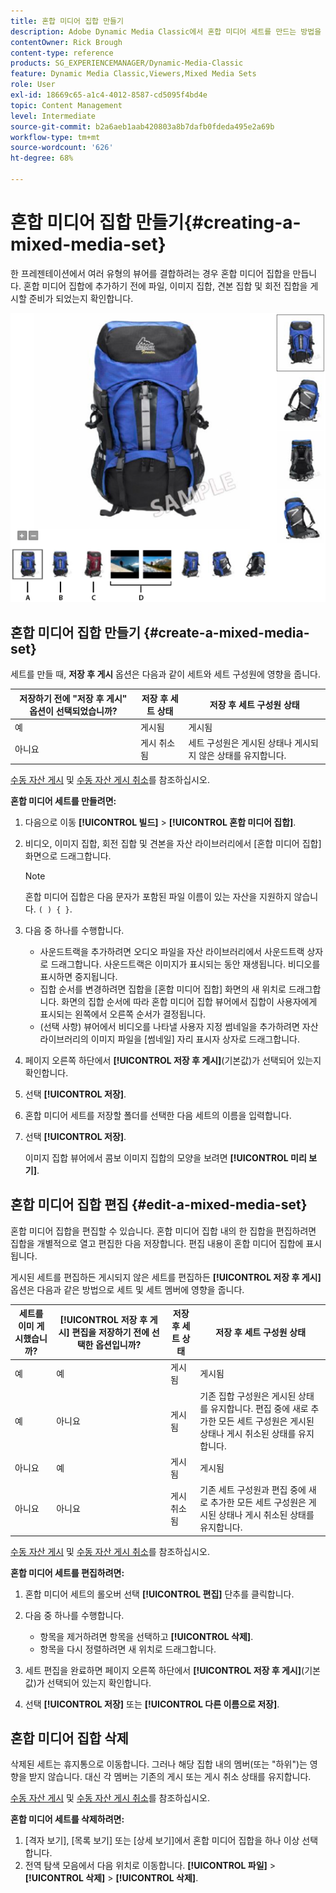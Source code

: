 ```yaml
---
title: 혼합 미디어 집합 만들기
description: Adobe Dynamic Media Classic에서 혼합 미디어 세트를 만드는 방법을 알아봅니다.
contentOwner: Rick Brough
content-type: reference
products: SG_EXPERIENCEMANAGER/Dynamic-Media-Classic
feature: Dynamic Media Classic,Viewers,Mixed Media Sets
role: User
exl-id: 18669c65-a1c4-4012-8587-cd5095f4bd4e
topic: Content Management
level: Intermediate
source-git-commit: b2a6aeb1aab420803a8b7dafb0fdeda495e2a69b
workflow-type: tm+mt
source-wordcount: '626'
ht-degree: 68%

---
```


# 혼합 미디어 집합 만들기{#creating-a-mixed-media-set}

한 프레젠테이션에서 여러 유형의 뷰어를 결합하려는 경우 혼합 미디어 집합을 만듭니다. 혼합 미디어 집합에 추가하기 전에 파일, 이미지 집합, 견본 집합 및 회전 집합을 게시할 준비가 되었는지 확인합니다.

![혼합 미디어 집합](/help/using/assets/mm_mixed_media_set.png)

## 혼합 미디어 집합 만들기 {#create-a-mixed-media-set}

세트를 만들 때, **저장 후 게시** 옵션은 다음과 같이 세트와 세트 구성원에 영향을 줍니다.

| 저장하기 전에 &quot;저장 후 게시&quot; 옵션이 선택되었습니까? | 저장 후 세트 상태 | 저장 후 세트 구성원 상태 |
| --- | --- | --- |
| 예 | 게시됨 | 게시됨 |
| 아니요 | 게시 취소됨 | 세트 구성원은 게시된 상태나 게시되지 않은 상태를 유지합니다. |

[수동 자산 게시](publishing-files.md#manually_publishing_assets) 및 [수동 자산 게시 취소](publishing-files.md#manually_unpublishing_assets)를 참조하십시오.

**혼합 미디어 세트를 만들려면:**

1. 다음으로 이동 **[!UICONTROL 빌드]** > **[!UICONTROL 혼합 미디어 집합]**.
1. 비디오, 이미지 집합, 회전 집합 및 견본을 자산 라이브러리에서 [혼합 미디어 집합] 화면으로 드래그합니다.

   >[!NOTE]
   >
   >혼합 미디어 집합은 다음 문자가 포함된 파일 이름이 있는 자산을 지원하지 않습니다. `( ) { }`.

1. 다음 중 하나를 수행합니다.

   * 사운드트랙을 추가하려면 오디오 파일을 자산 라이브러리에서 사운드트랙 상자로 드래그합니다. 사운드트랙은 이미지가 표시되는 동안 재생됩니다. 비디오를 표시하면 중지됩니다.
   * 집합 순서를 변경하려면 집합을 [혼합 미디어 집합] 화면의 새 위치로 드래그합니다. 화면의 집합 순서에 따라 혼합 미디어 집합 뷰어에서 집합이 사용자에게 표시되는 왼쪽에서 오른쪽 순서가 결정됩니다.
   * (선택 사항) 뷰어에서 비디오를 나타낼 사용자 지정 썸네일을 추가하려면 자산 라이브러리의 이미지 파일을 [썸네일] 자리 표시자 상자로 드래그합니다.

1. 페이지 오른쪽 하단에서 **[!UICONTROL 저장 후 게시]**(기본값)가 선택되어 있는지 확인합니다.
1. 선택 **[!UICONTROL 저장]**.
1. 혼합 미디어 세트를 저장할 폴더를 선택한 다음 세트의 이름을 입력합니다.
1. 선택 **[!UICONTROL 저장]**.

   이미지 집합 뷰어에서 콤보 이미지 집합의 모양을 보려면 **[!UICONTROL 미리 보기]**.

## 혼합 미디어 집합 편집 {#edit-a-mixed-media-set}

혼합 미디어 집합을 편집할 수 있습니다. 혼합 미디어 집합 내의 한 집합을 편집하려면 집합을 개별적으로 열고 편집한 다음 저장합니다. 편집 내용이 혼합 미디어 집합에 표시됩니다.

게시된 세트를 편집하든 게시되지 않은 세트를 편집하든 **[!UICONTROL 저장 후 게시]** 옵션은 다음과 같은 방법으로 세트 및 세트 멤버에 영향을 줍니다.

| 세트를 이미 게시했습니까? | **[!UICONTROL 저장 후 게시]** 편집을 저장하기 전에 선택한 옵션입니까? | 저장 후 세트 상태 | 저장 후 세트 구성원 상태 |
| --- |--- |--- |--- |
| 예 | 예 | 게시됨 | 게시됨 |
| 예 | 아니요 | 게시됨 | 기존 집합 구성원은 게시된 상태를 유지합니다. 편집 중에 새로 추가한 모든 세트 구성원은 게시된 상태나 게시 취소된 상태를 유지합니다. |
| 아니요 | 예 | 게시됨 | 게시됨 |
| 아니요 | 아니요 | 게시 취소됨 | 기존 세트 구성원과 편집 중에 새로 추가한 모든 세트 구성원은 게시된 상태나 게시 취소된 상태를 유지합니다. |

[수동 자산 게시](publishing-files.md#manually_publishing_assets) 및 [수동 자산 게시 취소](publishing-files.md#manually_unpublishing_assets)를 참조하십시오.

**혼합 미디어 세트를 편집하려면:**

1. 혼합 미디어 세트의 롤오버 선택 **[!UICONTROL 편집]** 단추를 클릭합니다.
1. 다음 중 하나를 수행합니다.

   * 항목을 제거하려면 항목을 선택하고 **[!UICONTROL 삭제]**.
   * 항목을 다시 정렬하려면 새 위치로 드래그합니다.

1. 세트 편집을 완료하면 페이지 오른쪽 하단에서 **[!UICONTROL 저장 후 게시]**(기본값)가 선택되어 있는지 확인합니다.
1. 선택 **[!UICONTROL 저장]** 또는 **[!UICONTROL 다른 이름으로 저장]**.

## 혼합 미디어 집합 삭제

삭제된 세트는 휴지통으로 이동합니다. 그러나 해당 집합 내의 멤버(또는 &quot;하위&quot;)는 영향을 받지 않습니다. 대신 각 멤버는 기존의 게시 또는 게시 취소 상태를 유지합니다.

[수동 자산 게시](publishing-files.md#manually_publishing_assets) 및 [수동 자산 게시 취소](publishing-files.md#manually_unpublishing_assets)를 참조하십시오.

**혼합 미디어 세트를 삭제하려면:**

1. [격자 보기], [목록 보기] 또는 [상세 보기]에서 혼합 미디어 집합을 하나 이상 선택합니다.
1. 전역 탐색 모음에서 다음 위치로 이동합니다. **[!UICONTROL 파일]** > **[!UICONTROL 삭제]** > **[!UICONTROL 삭제]**.
